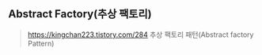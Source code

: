 ## Abstract Factory(추상 팩토리)

> https://kingchan223.tistory.com/284 추상 팩토리 패턴(Abstract factory Pattern)
